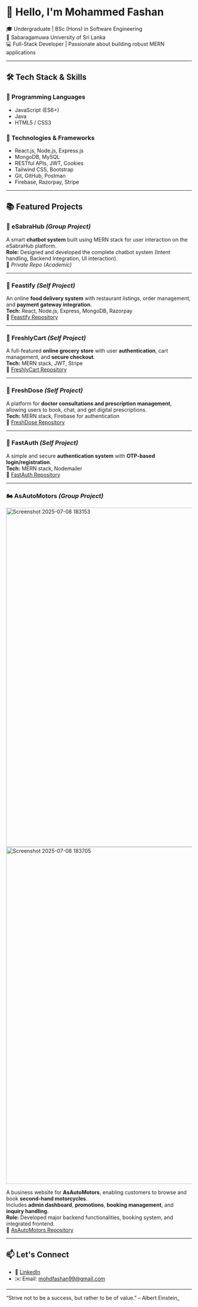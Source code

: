 # 👋 Hello, I'm Mohammed Fashan

🎓 Undergraduate | BSc (Hons) in Software Engineering  
🏫 Sabaragamuwa University of Sri Lanka  
💻 Full-Stack Developer | Passionate about building robust MERN applications

---

## 🛠 Tech Stack & Skills

### 🔹 Programming Languages  
- JavaScript (ES6+)
- Java
- HTML5 / CSS3

### 🔹 Technologies & Frameworks  
- React.js, Node.js, Express.js  
- MongoDB, MySQL  
- RESTful APIs, JWT, Cookies  
- Tailwind CSS, Bootstrap  
- Git, GitHub, Postman  
- Firebase, Razorpay, Stripe

---


## 📚 Featured Projects

### 🔧 eSabraHub *(Group Project)*  
A smart **chatbot system** built using MERN stack for user interaction on the eSabraHub platform.  
**Role:** Designed and developed the complete chatbot system (Intent handling, Backend Integration, UI interaction).  
🔗 *Private Repo (Academic)*

---

### 🍴 Feastify *(Self Project)*  
An online **food delivery system** with restaurant listings, order management, and **payment gateway integration**.  
**Tech:** React, Node.js, Express, MongoDB, Razorpay  
🔗 [Feastify Repository](https://github.com/prabodhahdev/eSabraHub)

---

### 🛒 FreshlyCart *(Self Project)*  
A full-featured **online grocery store** with user **authentication**, cart management, and **secure checkout**.  
**Tech:** MERN stack, JWT, Stripe  
🔗 [FreshlyCart Repository](https://github.com/mhmdfashan16/Online-Grocery-System)

---

### 💊 FreshDose *(Self Project)*  
A platform for **doctor consultations and prescription management**, allowing users to book, chat, and get digital prescriptions.  
**Tech:** MERN stack, Firebase for authentication  
🔗 [FreshDose Repository](#)

---

### 🔐 FastAuth *(Self Project)*  
A simple and secure **authentication system** with **OTP-based login/registration**.  
**Tech:** MERN stack, Nodemailer  
🔗 [FastAuth Repository](#)

---

### 🏍️ AsAutoMotors *(Group Project)*  
<img width="1883" height="919" alt="Screenshot 2025-07-08 183153" src="https://github.com/user-attachments/assets/63f5fdb8-4d68-4181-9359-b0651c0b689d" />
<img width="1885" height="913" alt="Screenshot 2025-07-08 183705" src="https://github.com/user-attachments/assets/22369c1e-59bc-4eef-abcd-f877a2858472" />

A business website for **AsAutoMotors**, enabling customers to browse and book **second-hand motorcycles**.  
Includes **admin dashboard**, **promotions**, **booking management**, and **inquiry handling**.  
**Role:** Developed major backend functionalities, booking system, and integrated frontend.  
🔗 [AsAutoMotors Repository](#)

---

## 📫 Let's Connect

- 💼 [LinkedIn](https://www.linkedin.com/in/mohammed-fashan)
- ✉️ Email: [mohdfashan99@gmail.com](mailto:mohdfashan99@gmail.com)

---

“Strive not to be a success, but rather to be of value.” – Albert Einstein_

